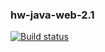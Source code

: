 ### hw-java-web-2.1
[![Build status](https://ci.appveyor.com/api/projects/status/np6svrg4hoo7xyxl?svg=true)](https://ci.appveyor.com/project/Redarek/hw-java-web-2-1)
